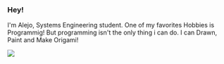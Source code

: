 ### Hey!
 I'm Alejo, Systems Engineering student.
 One of my favorites Hobbies is Programmig! But programming isn't the only thing i can do.
 I can Drawn, Paint and Make Origami!

![]("https://github.com/AlejoRetamal/AlejoRetamal/images/Library1.jpeg")

<!--
**AlejoRetamal/AlejoRetamal** is a ✨ _special_ ✨ repository because its `README.md` (this file) appears on your GitHub profile.

Here are some ideas to get you started:

- 🔭 I’m currently working on ...
- 🌱 I’m currently learning ...
- 👯 I’m looking to collaborate on ...
- 🤔 I’m looking for help with ...
- 💬 Ask me about ...
- 📫 How to reach me: ...
- 😄 Pronouns: ...
- ⚡ Fun fact: ...
-->
